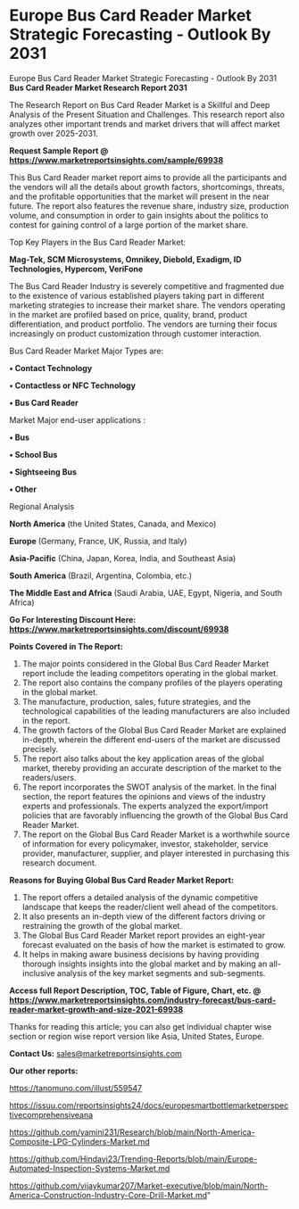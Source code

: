 # Europe Bus Card Reader Market Strategic Forecasting - Outlook By 2031
Europe Bus Card Reader Market Strategic Forecasting - Outlook By 2031
<strong>Bus Card Reader Market Research Report 2031</strong>

The Research Report on Bus Card Reader Market is a Skillful and Deep Analysis of the Present Situation and Challenges. This research report also analyzes other important trends and market drivers that will affect market growth over 2025-2031.

<strong>Request Sample Report @ <a href=https://www.marketreportsinsights.com/sample/69938>https://www.marketreportsinsights.com/sample/69938</a></strong>

This Bus Card Reader market report aims to provide all the participants and the vendors will all the details about growth factors, shortcomings, threats, and the profitable opportunities that the market will present in the near future. The report also features the revenue share, industry size, production volume, and consumption in order to gain insights about the politics to contest for gaining control of a large portion of the market share.

Top Key Players in the Bus Card Reader Market:

<strong>Mag-Tek, SCM Microsystems, Omnikey, Diebold, Exadigm, ID Technologies, Hypercom, VeriFone</strong>

The Bus Card Reader Industry is severely competitive and fragmented due to the existence of various established players taking part in different marketing strategies to increase their market share. The vendors operating in the market are profiled based on price, quality, brand, product differentiation, and product portfolio. The vendors are turning their focus increasingly on product customization through customer interaction.

Bus Card Reader Market Major Types are:

<strong>• Contact Technology

• Contactless or NFC Technology

• Bus Card Reader</strong>

Market Major end-user applications :

<strong>• Bus

• School Bus

• Sightseeing Bus

• Other</strong>

Regional Analysis

</u><strong><b>North America</b></strong> (the United States, Canada, and Mexico)

<strong><b>Europe </b></strong>(Germany, France, UK, Russia, and Italy)

<strong><b>Asia-Pacific</b></strong> (China, Japan, Korea, India, and Southeast Asia)

<strong><b>South America</b></strong> (Brazil, Argentina, Colombia, etc.)

<strong><b>The Middle East and Africa</b></strong> (Saudi Arabia, UAE, Egypt, Nigeria, and South Africa)

<strong>Go For Interesting Discount Here: <a href=https://www.marketreportsinsights.com/discount/69938>https://www.marketreportsinsights.com/discount/69938</a></strong>

<strong>Points Covered in The Report:</strong>
<ol>
  <li>The major points considered in the Global Bus Card Reader Market report include the leading competitors operating in the global market.</li>
  <li>The report also contains the company profiles of the players operating in the global market.</li>
  <li>The manufacture, production, sales, future strategies, and the technological capabilities of the leading manufacturers are also included in the report.</li>
  <li>The growth factors of the Global Bus Card Reader Market are explained in-depth, wherein the different end-users of the market are discussed precisely.</li>
  <li>The report also talks about the key application areas of the global market, thereby providing an accurate description of the market to the readers/users.</li>
  <li>The report incorporates the SWOT analysis of the market. In the final section, the report features the opinions and views of the industry experts and professionals. The experts analyzed the export/import policies that are favorably influencing the growth of the Global Bus Card Reader Market.</li>
  <li>The report on the Global Bus Card Reader Market is a worthwhile source of information for every policymaker, investor, stakeholder, service provider, manufacturer, supplier, and player interested in purchasing this research document.</li>
</ol>
<strong>Reasons for Buying Global Bus Card Reader Market Report:</strong>

<ol>
  <li>The report offers a detailed analysis of the dynamic competitive landscape that keeps the reader/client well ahead of the competitors.</li>
  <li>It also presents an in-depth view of the different factors driving or restraining the growth of the global market.</li>
  <li>The Global Bus Card Reader Market report provides an eight-year forecast evaluated on the basis of how the market is estimated to grow.</li>
  <li>It helps in making aware business decisions by having providing thorough insights insights into the global market and by making an all-inclusive analysis of the key market segments and sub-segments.</li>
</ol>
<strong>Access full Report Description, TOC, Table of Figure, Chart, etc. @ <a href=https://www.marketreportsinsights.com/industry-forecast/bus-card-reader-market-growth-and-size-2021-69938>https://www.marketreportsinsights.com/industry-forecast/bus-card-reader-market-growth-and-size-2021-69938</a></strong>


Thanks for reading this article; you can also get individual chapter wise section or region wise report version like Asia, United States, Europe.

<strong>Contact Us:</strong>
sales@marketreportsinsights.com

<strong>Our other reports:</strong>

<a href=https://tanomuno.com/illust/559547>https://tanomuno.com/illust/559547</a>

<a href=https://issuu.com/reportsinsights24/docs/europesmartbottlemarketperspectivecomprehensiveana>https://issuu.com/reportsinsights24/docs/europesmartbottlemarketperspectivecomprehensiveana</a>

<a href=https://github.com/yamini231/Research/blob/main/North-America-Composite-LPG-Cylinders-Market.md>https://github.com/yamini231/Research/blob/main/North-America-Composite-LPG-Cylinders-Market.md</a>

<a href=https://github.com/Hindavi23/Trending-Reports/blob/main/Europe-Automated-Inspection-Systems-Market.md>https://github.com/Hindavi23/Trending-Reports/blob/main/Europe-Automated-Inspection-Systems-Market.md</a>

<a href=https://github.com/vijaykumar207/Market-executive/blob/main/North-America-Construction-Industry-Core-Drill-Market.md>https://github.com/vijaykumar207/Market-executive/blob/main/North-America-Construction-Industry-Core-Drill-Market.md</a>"
